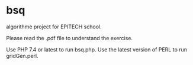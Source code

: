 # bsq
algorithme project for EPITECH school.

Please read the .pdf file to understand the exercise.

Use PHP 7.4 or latest to run bsq.php.
Use the latest version of PERL to run gridGen.perl.
